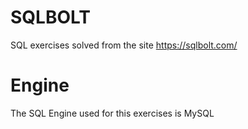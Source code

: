 # SQLBOLT

SQL exercises solved from the site https://sqlbolt.com/

# Engine

The SQL Engine used for this exercises is MySQL